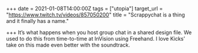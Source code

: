 +++
date = 2021-01-08T14:00:00Z
tags = ["utopia"]
target_url = "https://www.twitch.tv/videos/857050200"
title = "Scrappychat is a thing and it finally has a name."

+++
It’s what happens when you host group chat in a shared design file. We used to do this from time-to-time at InVision using Freehand. I love Kicks’ take on this made even better with the soundtrack.
